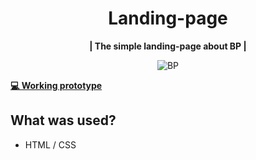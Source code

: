 <h1 align="center">Landing-page</h1>

<p align="center"><b>| The simple landing-page about BP |</b></p>

<p align="center"><img src="https://i.ibb.co/pxY2Dtk/BP-lan.png" alt="BP"/></p>

<p><b><a href="https://htmlpreview.github.io/?https://github.com/AnuChu/BP-landing/blob/master/main.html">💻 Working prototype</a></b></p>

<h2>What was used?</h2>

- HTML / CSS
